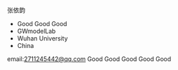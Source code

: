 张依韵
- Good Good Good
- GWmodelLab
- Wuhan University
- China

email:2711245442@qq.com
Good Good Good
Good Good

